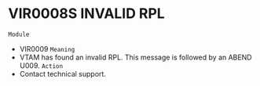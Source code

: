 # VIR0008S INVALID RPL
`Module`
- 	VIR0009
`Meaning`
- VTAM has found an invalid RPL. This message is followed by an ABEND U009.
`Action`
- Contact technical support.
